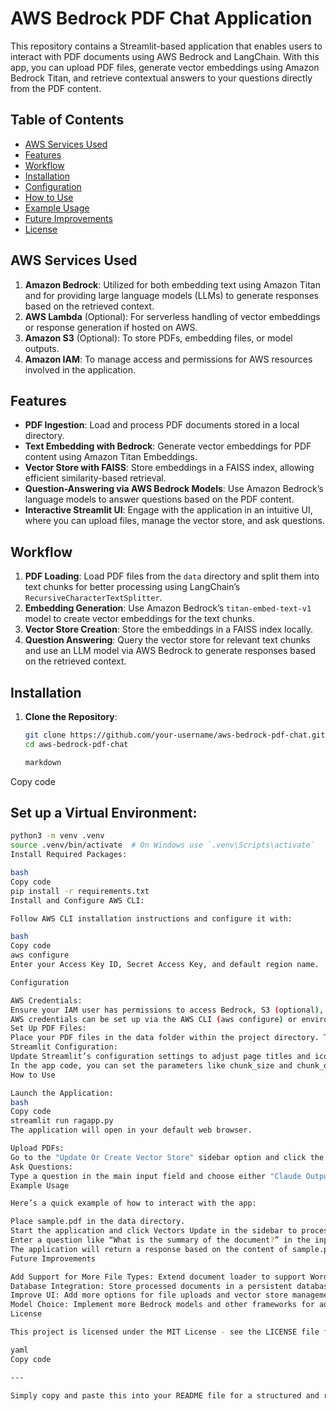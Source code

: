 # AWS Bedrock PDF Chat Application

This repository contains a Streamlit-based application that enables users to interact with PDF documents using AWS Bedrock and LangChain. With this app, you can upload PDF files, generate vector embeddings using Amazon Bedrock Titan, and retrieve contextual answers to your questions directly from the PDF content.

## Table of Contents
- [AWS Services Used](#aws-services-used)
- [Features](#features)
- [Workflow](#workflow)
- [Installation](#installation)
- [Configuration](#configuration)
- [How to Use](#how-to-use)
- [Example Usage](#example-usage)
- [Future Improvements](#future-improvements)
- [License](#license)

## AWS Services Used

1. **Amazon Bedrock**: Utilized for both embedding text using Amazon Titan and for providing large language models (LLMs) to generate responses based on the retrieved context.
2. **AWS Lambda** (Optional): For serverless handling of vector embeddings or response generation if hosted on AWS.
3. **Amazon S3** (Optional): To store PDFs, embedding files, or model outputs.
4. **Amazon IAM**: To manage access and permissions for AWS resources involved in the application.

## Features

- **PDF Ingestion**: Load and process PDF documents stored in a local directory.
- **Text Embedding with Bedrock**: Generate vector embeddings for PDF content using Amazon Titan Embeddings.
- **Vector Store with FAISS**: Store embeddings in a FAISS index, allowing efficient similarity-based retrieval.
- **Question-Answering via AWS Bedrock Models**: Use Amazon Bedrock’s language models to answer questions based on the PDF content.
- **Interactive Streamlit UI**: Engage with the application in an intuitive UI, where you can upload files, manage the vector store, and ask questions.

## Workflow

1. **PDF Loading**: Load PDF files from the `data` directory and split them into text chunks for better processing using LangChain’s `RecursiveCharacterTextSplitter`.
2. **Embedding Generation**: Use Amazon Bedrock’s `titan-embed-text-v1` model to create vector embeddings for the text chunks.
3. **Vector Store Creation**: Store the embeddings in a FAISS index locally.
4. **Question Answering**: Query the vector store for relevant text chunks and use an LLM model via AWS Bedrock to generate responses based on the retrieved context.

## Installation

1. **Clone the Repository**:
   ```bash
   git clone https://github.com/your-username/aws-bedrock-pdf-chat.git
   cd aws-bedrock-pdf-chat

   markdown
Copy code
## Set up a Virtual Environment:
```bash
python3 -m venv .venv
source .venv/bin/activate  # On Windows use `.venv\Scripts\activate`
Install Required Packages:

bash
Copy code
pip install -r requirements.txt
Install and Configure AWS CLI:

Follow AWS CLI installation instructions and configure it with:

bash
Copy code
aws configure
Enter your Access Key ID, Secret Access Key, and default region name.

Configuration

AWS Credentials:
Ensure your IAM user has permissions to access Bedrock, S3 (optional), and any other required services.
AWS credentials can be set up via the AWS CLI (aws configure) or environment variables.
Set Up PDF Files:
Place your PDF files in the data folder within the project directory. The application will load and process these files.
Streamlit Configuration:
Update Streamlit’s configuration settings to adjust page titles and icons as per your preference.
In the app code, you can set the parameters like chunk_size and chunk_overlap in data_ingestion() to optimize PDF processing.
How to Use

Launch the Application:
bash
Copy code
streamlit run ragapp.py
The application will open in your default web browser.

Upload PDFs:
Go to the "Update Or Create Vector Store" sidebar option and click the "Vectors Update" button. This will process the PDF files in the data directory and create a vector store.
Ask Questions:
Type a question in the main input field and choose either "Claude Output" or "Llama2 Output" to retrieve responses. The application will process the question, retrieve relevant text chunks from the PDF, and provide a contextual answer.
Example Usage

Here’s a quick example of how to interact with the app:

Place sample.pdf in the data directory.
Start the application and click Vectors Update in the sidebar to process the document.
Enter a question like “What is the summary of the document?” in the input field and click Claude Output.
The application will return a response based on the content of sample.pdf.
Future Improvements

Add Support for More File Types: Extend document loader to support Word, text, and other file formats.
Database Integration: Store processed documents in a persistent database for faster retrieval.
Improve UI: Add more options for file uploads and vector store management.
Model Choice: Implement more Bedrock models and other frameworks for additional flexibility in retrieval and question-answering.
License

This project is licensed under the MIT License - see the LICENSE file for details.

yaml
Copy code

---

Simply copy and paste this into your README file for a structured and readable guide. Let me know if you'd like further customization!






